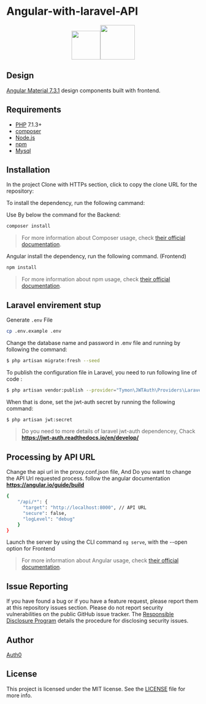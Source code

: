 

# Angular-with-laravel-API

<p align="center"><img width="75" src="https://angular.io/assets/images/logos/angular/angular.svg"><img width="90" src="https://laravel.com/assets/img/laravel-logo.png"></p>

## Design

[Angular Material 7.3.1](https://material.angular.io) design components built with frontend.

## Requirements

- [PHP](http://php.net/) 7.1.3+
- [composer](https://getcomposer.org/) 
- [Node.js](https://nodejs.org/en/) 
- [npm](https://www.npmjs.com/) 
- [Mysql](https://www.mysql.com/) 

## Installation

In the project Clone with HTTPs section, click to <span class="octicon octicon-clippy" aria-label="The clipboard icon " title="The clipboard icon "></span> copy the clone URL for the repository:

To install the dependency, run the following cammand:

Use By below the command for the Backend:

```bash
composer install
```
> For more information about Composer usage, check [their official documentation](https://getcomposer.org/doc/00-intro.md).

Angular install the dependency, run the following command. (Frontend)

```bash
npm install
```
> For more information about npm usage, check [their official documentation](https://docs.npmjs.com/downloading-and-installing-packages-locally).


## Laravel envirement stup

Generate `.env` File

```bash
cp .env.example .env
```

Change the database name and password in .env file and running by following the command:

```bash
$ php artisan migrate:fresh --seed
```

To publish the configuration file in Laravel, you need to run following line of code :

```bash
$ php artisan vendor:publish --provider="Tymon\JWTAuth\Providers\LaravelServiceProvider"
```

When that is done, set the jwt-auth secret by running the following command:

```bash
$ php artisan jwt:secret
```

> Do you need to more details of laravel jwt-auth dependencey, Chack **https://jwt-auth.readthedocs.io/en/develop/** 

## Processing by API URL

Change the api url in the proxy.conf.json file, And Do you want to change the API Url requested process. follow the angular documentation **https://angular.io/guide/build**

```bash
{
    "/api/*": {
      "target": "http://localhost:8000", // API URL
      "secure": false,
      "logLevel": "debug"
    }
}
```

Launch the server by using the CLI command `ng serve`, with the --open option for Frontend

> For more information about Angular usage, check [their official documentation](https://angular.io/guide/quickstart).

## Issue Reporting

If you have found a bug or if you have a feature request, please report them at this repository issues section. Please do not report security vulnerabilities on the public GitHub issue tracker. The [Responsible Disclosure Program](https://auth0.com/whitehat) details the procedure for disclosing security issues.

## Author

[Auth0](auth0.com)

## License

This project is licensed under the MIT license. See the [LICENSE](LICENSE) file for more info.

